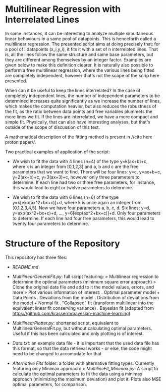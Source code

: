# Multilinear Regression with Interrelated Lines

In some instances, it can be interesting to analyze multiple simultaneous linear behaviours in a same pool of datapoints. This is henceforth called a multilinear regression. The presented script aims at doing precisely that: for a pool of i datapoints (x_i,y_i), it fits it with a set of n interrelated lines. That is, all the lines follow the same structure and same base parameters, but they are different among themselves by an integer factor. Examples are given below to make this definition clearer. It is naturally also possible to perform a free multilinear regression, where the various lines being fitted are completely independent, however that's not the scope of the scrip here presented.

When can it be useful to keep the lines interrelated? In the case of completely independent lines, the number of independent parameters to be determined increases quite significantly as we increase the number of lines, which makes the computation heavier, but also reduces the robustness of the fit, as the ratio between data points and free variables plummets the more lines we fit. If the lines are interrelated, we have a more compact and simple fit. Physically, that can also have interesting analyses, but that's outside of the scope of discussion of this text.

A mathematical description of the fitting method is present in //cite here proton paper//.

Two practical examples of application of the script:

- We wish to fit the data with 4 lines (n=4) of the type y=k(ax+b)+c, where k is an integer from [0,1,2,3] and a, b and c are the free parameters that we want to find. There will be four lines: y=c, y=ax+b+c, y=2(ax+b)+c, y=3(ax+3)+c, however only three parameters to determine. If each line had two or three free parameters, for instance, this would lead to eight or twelve parameters to determine. 

- We wish to fit the data with 6 lines (n=6) of the type y=k[exp(ax^2+bx+c)]+d, where k is once again an integer from [0,1,2,3,4,5]. Now we have four parameters a, b, c, d. Six lines: y=d, y=exp(ax^2+bx+c)+d, ..., y=6[exp(ax^2+bx+c)]+d. Only four parameters to determine. If each line had four free parameters, this would lead to twenty four parameters to determine.

# Structure of the Repository

This repository has three files: 

- *README.md*

- *MultilinearGeneralFit.py*: full script featuring:
      > Multilinear regression to determine the optimal parameters (minimum square error approach)
      > Clone the original data file and add to it the model values, errors, and more
      > Plot various information of interest:
            . Optimal parameter model + Data Points
            . Deviations from the model
            . Distribution of deviations from the model + Normal fit
            . "Collapsed" fit (transform multilinear into the equivalent linear fit conserving variance)
            . Bayesian fit (adapted from https://github.com/krasserm/bayesian-machine-learning)
            
- *MultilinearPlotter.py*: shortened script, equivalent to MultilinearGeneralFit.py, but without calculating optimal parameters. Useful if this has been calculated and only plotting is of interest.

- *Data.txt*: an example data file - it is important that the used data file has this format, so that the data retrieval works - or else, the code might need to be changed to accomodate for that

- *Alternative Fits* folder: a folder with alternative fitting types. Currently featuring only Minimax approach:
      > *MultilineFit_Minimax.py*: A script to calculate the optimal parameters to fit the data using a minimax approach (minimizing the maximum deviation) and plot it. Plots also MSE optimal parameters, for comparison.


